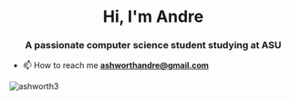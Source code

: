 <h1 align="center">Hi, I'm Andre</h1>
<h3 align="center">A passionate computer science student studying at ASU</h3>

- 📫 How to reach me **ashworthandre@gmail.com**

<p><img align="center" src="https://github-readme-stats.vercel.app/api/top-langs?username=ashworth3&show_icons=true&locale=en&layout=compact" alt="ashworth3" /></p>

